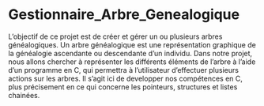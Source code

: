 # Gestionnaire_Arbre_Genealogique

L’objectif de ce projet est de créer et gérer un ou plusieurs arbres généalogiques. Un arbre généalogique est une représentation graphique de la généalogie ascendante ou descendante d’un individu. Dans notre projet, nous allons chercher à représenter les différents éléments de l’arbre à l’aide d’un programme en C, qui permettra à l’utilisateur d’effectuer plusieurs actions sur les arbres. Il s’agit ici de developper nos compétences en C, plus précisement en ce qui concerne les pointeurs, structures et listes chainées.
